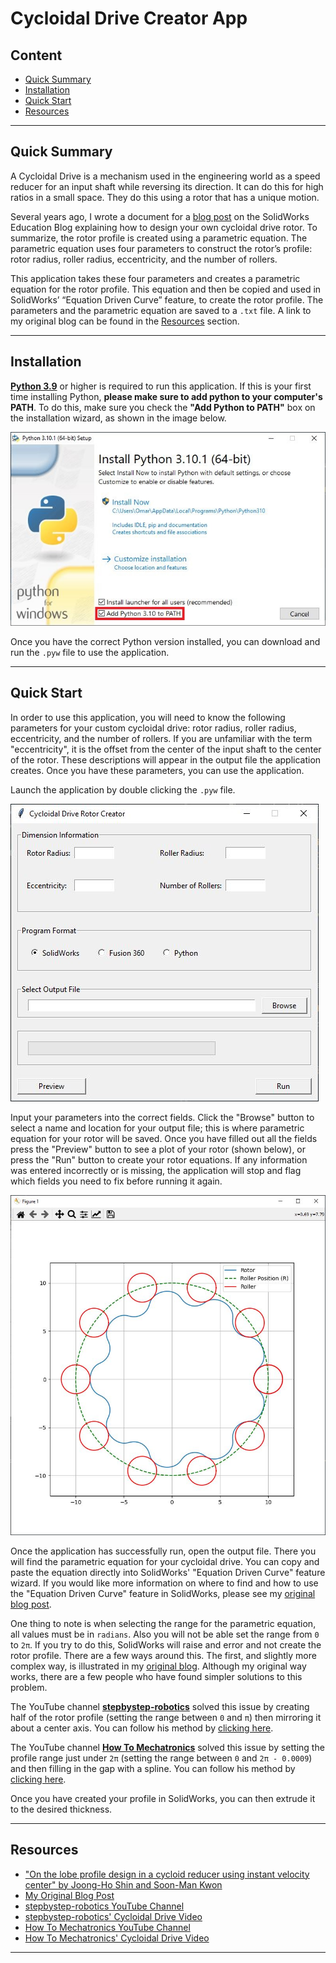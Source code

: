 # Cycloidal Drive Creator App

## Content
- [Quick Summary](#Quick-Summary)
- [Installation](#Installation)
- [Quick Start](#Quick-Start)
- [Resources](#Resources)
---

## Quick Summary
 A Cycloidal Drive is a mechanism used in the engineering world as a speed reducer for an input shaft while reversing its direction. It can do this for high ratios in a small space. They do this using a rotor that has a unique motion.

Several years ago, I wrote a document for a [blog post](https://blogs.solidworks.com/teacher/2014/07/building-a-cycloidal-drive-with-solidworks.html) on the SolidWorks Education Blog explaining how to design your own cycloidal drive rotor. To summarize, the rotor profile is created using a parametric equation. The parametric equation uses four parameters to construct the rotor’s profile: rotor radius, roller radius, eccentricity, and the number of rollers.

This application takes these four parameters and creates a parametric equation for the rotor profile. This equation and then be copied and used in SolidWorks’ “Equation Driven Curve” feature, to create the rotor profile. The parameters and the parametric equation are saved to a `.txt` file. A link to my original blog can be found in the [Resources](#Resources) section.

---

## Installation
[**Python 3.9**](https://www.python.org/) or higher is required to run this application. If this is your first time installing Python, **please make sure to add python to your computer's PATH**. To do this, make sure you check the **"Add Python to PATH"** box on the installation wizard, as shown in the image below.

![Adding Python to PATH on Install](https://raw.githubusercontent.com/osyounis/cycloidal_drive_creator/main/figures/Python_PATH.JPG)

Once you have the correct Python version installed, you can download and run the `.pyw` file to use the application.

---

## Quick Start
In order to use this application, you will need to know the following parameters for your custom cycloidal drive: rotor radius, roller radius, eccentricity, and the number of rollers. If you are unfamiliar with the term "eccentricity", it is the offset from the center of the input shaft to the center of the rotor. These descriptions will appear in the output file the application creates. Once you have these parameters, you can use the application. 

Launch the application by double clicking the `.pyw` file.

![Cycloidal Drive Creator App GUI](https://raw.githubusercontent.com/osyounis/cycloidal_drive_creator/working/figures/GUI_interface_3.JPG)

Input your parameters into the correct fields. Click the "Browse" button to select a name and location for your output file; this is where parametric equation for your rotor will be saved. Once you have filled out all the fields press the "Preview" button to see a plot of your rotor (shown below), or press the "Run" button to create your rotor equations. If any information was entered incorrectly or is missing, the application will stop and flag which fields you need to fix before running it again.

![Cycloidal Drive Creator App Preview](https://raw.githubusercontent.com/osyounis/cycloidal_drive_creator/working/figures/Preview_Window.JPG)

Once the application has successfully run, open the output file. There you will find the parametric equation for your cycloidal drive. You can copy and paste the equation directly into SolidWorks' "Equation Driven Curve" feature wizard. If you would like more information on where to find and how to use the "Equation Driven Curve" feature in SolidWorks, please see my [original blog post](https://blogs.solidworks.com/teacher/2014/07/building-a-cycloidal-drive-with-solidworks.html).

One thing to note is when selecting the range for the parametric equation, all values must be in `radians`. Also you will not be able set the range from `0` to `2π`. If you try to do this, SolidWorks will raise and error and not create the rotor profile. There are a few ways around this. The first, and slightly more complex way, is illustrated in my [original blog](https://blogs.solidworks.com/teacher/2014/07/building-a-cycloidal-drive-with-solidworks.html). Although my original way works, there are a few people who have found simpler solutions to this problem.

The YouTube channel [**stepbystep-robotics**](https://www.youtube.com/channel/UC3Z_DCfdbL7I5nZqf8ezejQ) solved this issue by creating half of the rotor profile (setting the range between `0` and `π`) then mirroring it about a center axis. You can follow his method by [clicking here](https://youtu.be/Nk3aaVcvbpA?t=400).

The YouTube channel [**How To Mechatronics**](https://www.youtube.com/channel/UCmkP178NasnhR3TWQyyP4Gw) solved this issue by setting the profile range just under `2π` (setting the range between `0` and `2π - 0.0009`) and then filling in the gap with a spline. You can follow his method by [clicking here](https://youtu.be/OsS9-FzKN6s?t=444).

Once you have created your profile in SolidWorks, you can then extrude it to the desired thickness.

---

## Resources
- ["On the lobe profile design in a cycloid reducer using instant velocity center" by Joong-Ho Shin and Soon-Man Kwon](https://www.academia.edu/32875937/On_the_lobe_profile_design_in_a_cycloid_reducer_using_instant_velocity_center)
- [My Original Blog Post](https://blogs.solidworks.com/teacher/2014/07/building-a-cycloidal-drive-with-solidworks.html)
- [stepbystep-robotics YouTube Channel](https://www.youtube.com/channel/UC3Z_DCfdbL7I5nZqf8ezejQ)
- [stepbystep-robotics' Cycloidal Drive Video](https://youtu.be/Nk3aaVcvbpA)
- [How To Mechatronics YouTube Channel](https://www.youtube.com/channel/UCmkP178NasnhR3TWQyyP4Gw)
- [How To Mechatronics' Cycloidal Drive Video](https://youtu.be/OsS9-FzKN6s)

---
